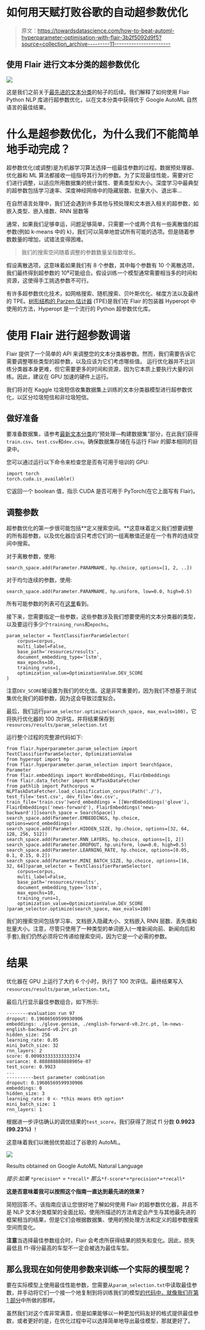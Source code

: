 # 如何用天赋打败谷歌的自动超参数优化

> 原文：<https://towardsdatascience.com/how-to-beat-automl-hyperparameter-optimisation-with-flair-3b2f5092d9f5?source=collection_archive---------11----------------------->

## 使用 Flair 进行文本分类的超参数优化

![](img/acb33386efd4b125dbbf663bea685705.png)

这是我们之前关于[最先进的文本分类](/text-classification-with-state-of-the-art-nlp-library-flair-b541d7add21f)的帖子的后续。我们解释了如何使用 Flair Python NLP 库进行超参数优化，以在文本分类中获得优于 Google AutoML 自然语言的最佳结果。

# 什么是超参数优化，为什么我们不能简单地手动完成？

超参数优化(或调整)是为机器学习算法选择一组最佳参数的过程。数据预处理器、优化器和 ML 算法都接收一组指导其行为的参数。为了实现最佳性能，需要对它们进行调整，以适应所用数据集的统计属性、要素类型和大小。深度学习中最典型的超参数包括学习速率、深度神经网络中的隐藏层数、批量大小、退出率…

在自然语言处理中，我们还会遇到许多其他与预处理和文本嵌入相关的超参数，如嵌入类型、嵌入维数、RNN 层数等

通常，如果我们足够幸运，问题足够简单，只需要一个或两个具有一些离散值的超参数(例如 k-means 中的 k)，我们可以简单地尝试所有可能的选项。但是随着参数数量的增加，试错法变得困难。

> 我们的搜索空间随着调整的参数数量呈指数增长。

假设离散选项，这意味着如果我们有 8 个参数，其中每个参数有 10 个离散选项，我们最终得到超参数的 10⁸可能组合。假设训练一个模型通常需要相当多的时间和资源，这使得手工挑选参数不可行。

有许多超参数优化技术，如网格搜索、随机搜索、贝叶斯优化、梯度方法以及最终的 TPE。[树形结构的 Parzen 估计器](https://papers.nips.cc/paper/4443-algorithms-for-hyper-parameter-optimization.pdf) (TPE)是我们在 Flair 的包装器 Hyperopt 中使用的方法，Hyperopt 是一个流行的 Python 超参数优化库。

# 使用 Flair 进行超参数调谐

Flair 提供了一个简单的 API 来调整您的文本分类器参数。然而，我们需要告诉它需要调整哪些类型的超参数，以及应该为它们考虑哪些值。
运行优化器并不比训练分类器本身更难，但它需要更多的时间和资源，因为它本质上要执行大量的训练。因此，建议在 GPU 加速的硬件上运行。

我们将对在 Kaggle 垃圾短信收集数据集上训练的文本分类器模型进行超参数优化，以区分垃圾短信和非垃圾短信。

## 做好准备

要准备数据集，请参考[最新文本分类](/text-classification-with-state-of-the-art-nlp-library-flair-b541d7add21f)的“预处理—构建数据集”部分，在此我们获得`train.csv`、`test.csv`和`dev.csv`。确保数据集存储在与运行 Flair 的脚本相同的目录中。

您可以通过运行以下命令来检查您是否有可用于培训的 GPU:

```
import torch
torch.cuda.is_available()
```

它返回一个 boolean 值，指示 CUDA 是否可用于 PyTorch(在它上面写有 Flair)。

## 调整参数

超参数优化的第一步很可能包括**定义搜索空间。**这意味着定义我们想要调整的所有超参数，以及优化器应该只考虑它们的一组离散值还是在一个有界的连续空间中搜索。

对于离散参数，使用:

```
search_space.add(Parameter.PARAMNAME, hp.choice, options=[1, 2, ..])
```

对于均匀连续的参数，使用:

```
search_space.add(Parameter.PARAMNAME, hp.uniform, low=0.0, high=0.5)
```

所有可能参数的列表可在[这里](https://github.com/zalandoresearch/flair/blob/master/flair/hyperparameter/parameter.py)看到。

接下来，您需要指定一些参数，这些参数涉及我们想要使用的文本分类器的类型，以及要运行多少个`training_runs`和`epochs`。

```
param_selector = TextClassifierParamSelector(
    corpus=corpus, 
    multi_label=False, 
    base_path='resources/results', 
    document_embedding_type='lstm',
    max_epochs=10, 
    training_runs=1,
    optimization_value=OptimizationValue.DEV_SCORE
)
```

注意`DEV_SCORE`被设置为我们的优化值。这是非常重要的，因为我们不想基于测试集优化我们的超参数，因为这会导致过度拟合。

最后，我们运行`param_selector.optimize(search_space, max_evals=100)`，它将执行优化器的 100 次评估，并将结果保存到`resources/results/param_selection.txt`

运行整个过程的完整源代码如下:

```
from flair.hyperparameter.param_selection import TextClassifierParamSelector, OptimizationValue
from hyperopt import hp
from flair.hyperparameter.param_selection import SearchSpace, Parameter
from flair.embeddings import WordEmbeddings, FlairEmbeddings
from flair.data_fetcher import NLPTaskDataFetcher
from pathlib import Pathcorpus = NLPTaskDataFetcher.load_classification_corpus(Path('./'), test_file='test.csv', dev_file='dev.csv', train_file='train.csv')word_embeddings = [[WordEmbeddings('glove'), FlairEmbeddings('news-forward'), FlairEmbeddings('news-backward')]]search_space = SearchSpace()
search_space.add(Parameter.EMBEDDINGS, hp.choice, options=word_embeddings)
search_space.add(Parameter.HIDDEN_SIZE, hp.choice, options=[32, 64, 128, 256, 512])
search_space.add(Parameter.RNN_LAYERS, hp.choice, options=[1, 2])
search_space.add(Parameter.DROPOUT, hp.uniform, low=0.0, high=0.5)
search_space.add(Parameter.LEARNING_RATE, hp.choice, options=[0.05, 0.1, 0.15, 0.2])
search_space.add(Parameter.MINI_BATCH_SIZE, hp.choice, options=[16, 32, 64])param_selector = TextClassifierParamSelector(
    corpus=corpus, 
    multi_label=False, 
    base_path='resources/results', 
    document_embedding_type='lstm',
    max_epochs=10, 
    training_runs=1,
    optimization_value=OptimizationValue.DEV_SCORE
)param_selector.optimize(search_space, max_evals=100)
```

我们的搜索空间包括学习率、文档嵌入隐藏大小、文档嵌入 RNN 层数、丢失值和批量大小。注意，尽管只使用了一种类型的单词嵌入(一堆新闻向前、新闻向后和手套),我们仍然必须将它传递给搜索空间，因为它是一个必需的参数。

# 结果

优化器在 GPU 上运行了大约 6 个小时，执行了 100 次评估。最终结果写入`resources/results/param_selection.txt`。

最后几行显示最佳参数组合，如下所示:

```
--------evaluation run 97
dropout: 0.19686569599930906
embeddings: ./glove.gensim, ./english-forward-v0.2rc.pt, lm-news-english-backward-v0.2rc.pt
hidden_size: 256
learning_rate: 0.05
mini_batch_size: 32
rnn_layers: 2
score: 0.009033333333333374
variance: 8.888888888888905e-07
test_score: 0.9923
...
----------best parameter combination
dropout: 0.19686569599930906
embeddings: 0 
hidden_size: 3
learning_rate: 0 <- *this means 0th option*
mini_batch_size: 1
rnn_layers: 1
```

根据进一步评估确认的调优结果的`test_score`，我们获得了测试 f1 分数 **0.9923 (99.23%)** ！

这意味着我们以微弱优势超过了谷歌的 AutoML。

![](img/83bb2e99ecebc010db54b37cc61be311.png)

Results obtained on Google AutoML Natural Language

*提示:如果* `*precision*` *=* `*recall*` *那么*`*f-score*`*=*`*precision*`*=*`*recall*`

**这是否意味着我可以按照这个指南一直达到最先进的效果？**

简短回答:不。该指南应该让您很好地了解如何使用 Flair 的超参数优化器，并且不是 NLP 文本分类框架的全面比较。使用所描述的方法肯定会产生与其他最先进的框架相当的结果，但是它们会根据数据集、使用的预处理方法和定义的超参数搜索空间而变化。

**注意**当选择最佳参数组合时，Flair 会考虑所获得结果的损失和变化。因此，损失最低且 f1-得分最高的车型不一定会被选为最佳车型。

## 那么我现在如何使用参数来训练一个实际的模型呢？

要在实际模型上使用最佳性能参数，您需要从`param_selection.txt`中读取最佳参数，并手动将它们一个接一个地复制到将训练我们的模型[的代码中，就像我们在第 1 部分](https://medium.com/@tadejmagajna/text-classification-with-state-of-the-art-nlp-library-flair-b541d7add21f)中所做的那样。

虽然我们对这个库非常满意，但是如果能够以一种更加代码友好的格式提供最佳参数，或者更好的是，在优化过程中可以选择简单地导出最佳模型，那就更好了。
